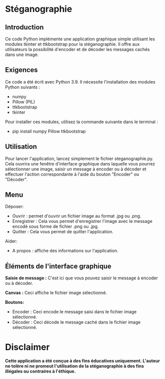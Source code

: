 # Stéganographie

## Introduction
Ce code Python implémente une application graphique simple utilisant les modules tkinter et ttkbootstrap pour la stéganographie. Il offre aux utilisateurs la possibilité d'encoder et de décoder les messages cachés dans une image.

## Exigences
Ce code a été écrit avec Python 3.9. Il nécessite l'installation des modules Python suivants :

- numpy
- Pillow (PIL)
- ttkbootstrap
- tkinter

Pour installer ces modules, utilisez la commande suivante dans le terminal :
- pip install numpy Pillow ttkbootstrap

## Utilisation
Pour lancer l'application, lancez simplement le fichier steganographie.py. Cela ouvrira une fenêtre d'interface graphique dans laquelle vous pourrez sélectionner une image, saisir un message à encoder ou à décoder et effectuer l'action correspondante à l'aide du bouton "Encoder" ou "Décoder".

## Menu
Déposer:
- Ouvrir : permet d'ouvrir un fichier image au format .jpg ou .png.
- Enregistrer : Cela vous permet d'enregistrer l'image avec le message encodé sous forme de fichier .png ou .jpg.
- Quitter : Cela vous permet de quitter l'application.

Aider:
- A propos : affiche des informations sur l'application.

## Éléments de l'interface graphique
**Saisie de message :** C'est ici que vous pouvez saisir le message à encoder ou à décoder.

**Canvas :** Ceci affiche le fichier image sélectionné.

**Boutons:**

- Encoder : Ceci encode le message saisi dans le fichier image sélectionné.
- Décoder : Ceci décode le message caché dans le fichier image sélectionné.

# Disclaimer
**Cette application a été conçue à des fins éducatives uniquement. L'auteur ne tolère ni ne promeut l'utilisation de la stéganographie à des fins illégales ou contraires à l'éthique.**
